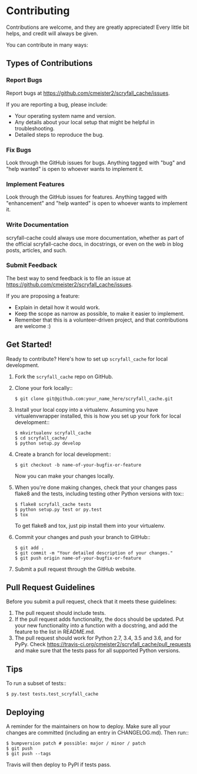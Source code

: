 # Contributing

Contributions are welcome, and they are greatly appreciated! Every little bit
helps, and credit will always be given.

You can contribute in many ways:

## Types of Contributions

### Report Bugs

Report bugs at https://github.com/cmeister2/scryfall_cache/issues.

If you are reporting a bug, please include:

- Your operating system name and version.
- Any details about your local setup that might be helpful in troubleshooting.
- Detailed steps to reproduce the bug.

### Fix Bugs

Look through the GitHub issues for bugs. Anything tagged with "bug" and "help
wanted" is open to whoever wants to implement it.

### Implement Features

Look through the GitHub issues for features. Anything tagged with "enhancement"
and "help wanted" is open to whoever wants to implement it.

### Write Documentation

scryfall-cache could always use more documentation, whether as part of the
official scryfall-cache docs, in docstrings, or even on the web in blog posts,
articles, and such.

### Submit Feedback

The best way to send feedback is to file an issue at https://github.com/cmeister2/scryfall_cache/issues.

If you are proposing a feature:

* Explain in detail how it would work.
* Keep the scope as narrow as possible, to make it easier to implement.
* Remember that this is a volunteer-driven project, and that contributions
  are welcome :)

## Get Started!

Ready to contribute? Here's how to set up `scryfall_cache` for local development.

1. Fork the `scryfall_cache` repo on GitHub.

2. Clone your fork locally::

    ```shell
    $ git clone git@github.com:your_name_here/scryfall_cache.git
    ```

3. Install your local copy into a virtualenv. Assuming you have virtualenvwrapper installed, this is how you set up your fork for local development::

    ```shell
    $ mkvirtualenv scryfall_cache
    $ cd scryfall_cache/
    $ python setup.py develop
    ```

4. Create a branch for local development::

    ```shell
    $ git checkout -b name-of-your-bugfix-or-feature
    ```

   Now you can make your changes locally.

5. When you're done making changes, check that your changes pass flake8 and the
   tests, including testing other Python versions with tox::

    ```shell
    $ flake8 scryfall_cache tests
    $ python setup.py test or py.test
    $ tox
    ```

   To get flake8 and tox, just pip install them into your virtualenv.

6. Commit your changes and push your branch to GitHub::

    ```shell
    $ git add .
    $ git commit -m "Your detailed description of your changes."
    $ git push origin name-of-your-bugfix-or-feature
    ```

7. Submit a pull request through the GitHub website.

## Pull Request Guidelines

Before you submit a pull request, check that it meets these guidelines:

1. The pull request should include tests.
2. If the pull request adds functionality, the docs should be updated. Put
   your new functionality into a function with a docstring, and add the
   feature to the list in README.md.
3. The pull request should work for Python 2.7, 3.4, 3.5 and 3.6, and for PyPy. Check
   https://travis-ci.org/cmeister2/scryfall_cache/pull_requests
   and make sure that the tests pass for all supported Python versions.

## Tips

To run a subset of tests::

```shell
$ py.test tests.test_scryfall_cache

```

## Deploying

A reminder for the maintainers on how to deploy.
Make sure all your changes are committed (including an entry in CHANGELOG.md).
Then run::

```shell
$ bumpversion patch # possible: major / minor / patch
$ git push
$ git push --tags
```

Travis will then deploy to PyPI if tests pass.
